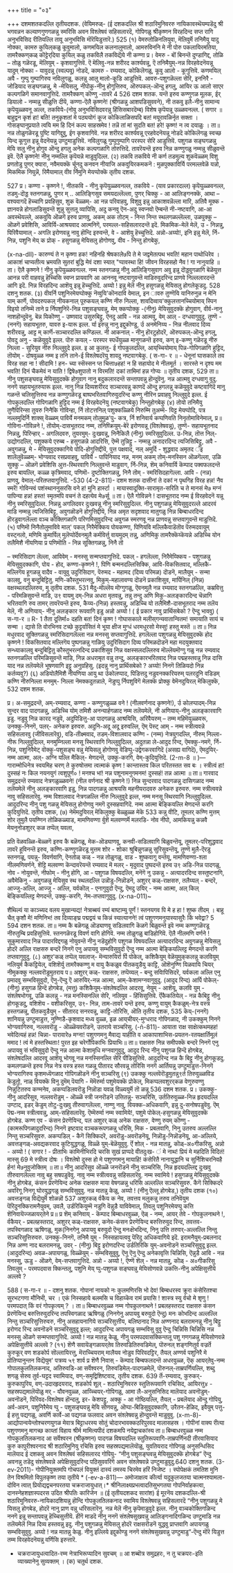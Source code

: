 +++
title = "०३"

+++
दशमशतकदल्लि तृतीयदशक. 
(वेयिमरुळ्- 
(ई दशकदल्लि श्री शठारिमुनिवररु नायिकावस्थॆयम्पडॆदु श्री भगवन्नन कल्याणगुणगळन्नु स्मरिसि अवन विश्लेषवं सहिसलारदॆ, गोपिगळु श्रीकृष्णन विरहदिन्द सप्त रागि अनुभविसिद रीतियल्लि तावू अनुभविसि मॊरॆयिडुत्तारॆ.) 
525 
(१) वेमरुतोळिनलियुवा, मॆलिवुर्मॆ तनिमैयु यादु नोक्का, 
कामरु कुयिल्‌कळु कूवुमालो, 
कणमयिल कलनालुमालो, 
आमरुविननि मे नी पोरु 
पकलायिरमतिया, 
तामरैक्कण्‌कळ् कॊट्टेर्‌दिया 
कुयिल् कळु 
तकविलै 
तकविद्यॆये नी कण्णा 
प्र। वे‍मरु - बॊं बिनन्तॆ दुण्डागिद्द, तोळि – तोळु गळॆरडू, मॆलियुम् - कृशवागुत्तिवॆ. ऎ मॆलिवु-नन्न शरीरद कार्श्यवन्नू, ऎ तनिमैयुम्-नन्न विरहवेदनॆयन्नू यादुम् नोक्का - यावुदन्नू (स्वल्पवू) नोडदॆ, कामरु - रम्यवाद, कोकिलॆगळु, कूवु आलो - कूगुत्तिवॆ. कणमयिल् अवै - गुम्पु गुम्पागिरुव नविलुगळु, कलन्नु आलु मालो-कूडि आडुत्तिवॆ. आवरु-पशुगळॆल्ला सेरि, इननिरै - जोडियाद सङ्घगळन्नु, मे -मेयिसलु, नीपोकु-नीनु होगुत्तिरुव, ऒरुपकल्-ऒन्दु हगलु, आयिर ऊ आलो साएर कल्पगळिगॆ समानवागुत्तिदॆ. तामरैक्कण्‌ कॊण्णु -तावरॆ 
4 
526 
दशम शतक. 
यन्तॆ इरुव कण्णुगळ मूलक, ईर् डियालो - नम्मन्नु सीळुत्ति दीयॆ, कण्णा-ऎलै कृष्णने! (श्रीगळन्नु आशपडिसुववने), नी तकवु इलै-नीनु सामान्य कृपॆयुळ्ळवनू अल्ल, तकविये-(नोवु अनुभविसिदवरन्नु हिंसिसबारदॆम्ब) विशेष कृपॆयन्नू उळ्ळवनल्ल. 
( सगार ॥ 
बाहुद्वन कृशं हा! बति! तनुकृशतां मे 
पठ्ययोगं कूज कोकिलाळिसपदि बत! मयूरावळिर्नृत सक्ता । गोसङ्घानुप्रयाते त्वयि मम हि दिनं कल्प साहस्रमेव ! तन्नॆ तां मां सुदति बत! हरे! कृष्ण! न त्व 
दयाळुः । 
ता॥ नन्न तोळुगळॆरडू पुष्टि यागिद्दुवु, ईग कृशवागिवॆ. नन्न शरीरद कार्श्यवन्नू एरहवेदनॆयन्नू नोडदॆ कोकिलॆगळु स्वच्छ यिन्द कूगुत्त इन्नू वेदनॆयन्नु उण्टुमाडुत्तिवॆ. नविलुगळू गुम्पुगुम्पागि परस्पर सेरि आडुत्तिवॆ. पशुगळ सङ्घगळन्नु मेयि सलु नीनु होगुव ऒन्दु हगलु अनेक कल्पगळागि तोरुत्तिदॆ. तावरॆयन्तॆ इरुव निन्न कण्णुगळु नम्मन्नु सीळुवन्तॆ इवॆ. ऎलै कृष्णने! नीनु नम्मल्लि कृपॆयन्ने माडुवुदिल्ल. 
(२) तकवि तकविये नी कर्ण तडमुल्य 
शुकवॆळ्ळम् विशु 
प्रण‌तोडु पुणर्‌ क्यारा, 
नवैमयक्कॆ र्चूनदु 
कनवन नीयाजि 
अकवुयिरकमकनॆ : मुळपुक्काविर्यि 
परमल्लवेळॆ यन्नो, 
मिकमिक नियुन्नॆ, रिमैयामाल् वीव 
र्निमुनि मेयप्पोक्कॆ 
तृतीय दशक. 

527 
प्र। कण्णा - कृष्णने !, नीतकवि - नीनु कृपॆयुळ्ळवनल्ल, तकविये - (याव प्रकारदल्ल) कृपॆयुळ्ळवनल्ल, तडमु-दॊड्ड स्तनगळन्नु, पुणर म् .. आलिङ्गिसुव समयदल्लॆल्ला, पुणर् चिक्कु - आ आलिङ्गनक्कॆ, आथा – वश्यवागदॆ हॆच्चागि प्रवहिसुव, शुक वॆळ्ळम्- आ नन्न परिवाहवु, विशुवु इन्नु आकाशवन्नॆल्ला मारि, अतिवै मूक्क - ज्ञानवन्ने होगलाडिसुवन्तॆ शून्नु सुत्तलू व्यापिसि, अदु कनवु ऎन-अदु स्वप्नवो ऎम्बन्तॆ नी-नष्टवागि, आ-आ अवस्थॆयल्ले, अकवुयि‌ ऒळगॆ इरुव प्राणवु, अकम् अक तोटम् - निन्त निन्त स्थलगळल्लॆल्ला, उळपुक्कु – ऒळगॆ प्रवेशिसि, आविर्यि-आश्रयवाद आत्मनिगॆ, परमल्ल-सहिसलारदन्तॆ इदॆ. मिकमिक-मेलॆ मेलॆ, उ - निन्नन्नु, पिरिवैयामाल् - अगलि इरोणवन्नु नावु हॊन्दि इरुवन्तॆ, वे - आशॆयु हॆच्चुत्तिदॆ. अन्नो-अय्यो!, इनि इन्नु मेलॆ, र्नि-निन्न, पशुनि मेय् क प्रोक् - हसुगळन्नु मेयिसलु होगोणवु, वीव - निन्तु 
होगबेकु, 

(x-na-dll)- 
कारुण्यं ते न कृष्णा हक! नहिनहि श्रेषकाले७पि ते मे 
जद्वमेतत्पथ भवति! महान पाथोधिरेव । आकाशं चाप्यतीत्य भ्रमयति सुतरां बुद्धि मेवं दशा स्यात् "प्पावस्था हि! जीवन विरहसहो नैव ! गा नानुयाहि ॥ 
ता। ऎलै कृष्णने ! नीनु कृपॆयुळ्ळवनल्ल. नम्म स्तनगळन्नु नीनु आलिङ्गिसुवाग अवु इन्नू दॊड्डवुगळागि बॆळॆयुत्त आनन्न परी वाहवन्नु हॆच्चिसि स्वप्न प्रायवागि आ आननवू नष्टवागुवन्तॆ माडिरुवुदरिन्द प्राणवे निल्ललारदन्तॆ आगि इदॆ. निन्न विरहदिन्द आशॆयु इन्नू हॆच्चुत्तिदॆ. अय्यो ! इन्नु मेलॆ नीनु हसुगळन्नु 
मेयिसलु होगलेकूडदु. 
528 
दशनु शतक. 
(३) वीवर्नि पशुनिरमेयप्पोक्कु 
नॆव्वुयि‌'कॊनदावि वेमाल्, 
इन 
ावरु तुण्णॆयि यानिरुनुन्न न 
मेनि याम् कार्णॆ, 
पोवदरुपकल् नीयकनाल् पूरुकयल् 
कण्णि नीरु निल्ला, 
शावदिव्वाय'क्कुलत्तानच्चियोमाय् स्पिन 
विइयो तनिम्मॆ ताने 
प्र र्निपशुनिरॆ-निन्न पशुसङ्घवन्नु, मेम् क्कप्पोक्कु -(नीनु) मेयिसुवुदक्कॆ होगुवाग, वीर्व-नानु नाशहॊन्दुवॆनु. बॆन्न यि‌कॊण्णु - उष्णवाद उसुरुबिट्टु, ऎनदु आवि - नन्न आत्मवु, वेम् आल् - दग्धवागुवुदु. तुण्णॆ - (ननगॆ) सहायभूतरु, यावरु इ-यारू इल्ल. र्या इरुन्नु नानु इद्दुकॊण्डु, र्उ अनमेनिय्य - निन्न नीलवाद दिव्य शरीरवन्नु, आट्ट म् कार्णॆ-सञ्चारदल्लि कण्डिल्ल. नी आकनाल् - नीनु हॊरटुहोदरॆ, ऒरुपकल्-ऒन्दु हगलू, पोवदु अनु - कळॆयुवुदे इल्ल. पॊरु कयल् - परस्पर स्पर्धॆयुळ्ळ मानुगळन्तॆ इरुव, कण् इ-कण्णु गळॆरडू नीरु निल्ला - सुरियुव नीरु निल्लुवुदे इल्ल. इ आ‍ कुलत्तु- ई गोपकुलदल्लि, आय्‌च्चियोमाय् पिन्न-गोपिगळागि हुट्टिद, तॊयोम् - दोषवुळ्ळ नम्म इ तनि ताने-ई विश्लेषदरॆयु शावदु नष्टवागबेकु. 
( स-गा- र ॥ - 
धेनूनां घासकाले तव विरह सहा ना ! सीदामि ! हन- च्या स्सॆस्सन प्त चित्ता७हह! न हि सहायोद मे 
नीलमूर्त । सारस्ते न दृश्य मम भवति! दिनं चैकमेवं न याति ! 
द्विषे७शुपातो न विरमति! दकां तामिमां 
हन्न गोप्यः ॥ 
तृतीय दशक, 
529 
ता॥ नीनु पशुसङ्घवन्नु मेयिसुवुदक्कॆ होगुवाग नानु बदुकलारदन्तॆ सन्तापवन्नु हॊन्दुवॆनु. नन्न आत्मवु दग्धवागु वुदु. ननगॆ सहायभूतरुयारू इल्ल. नानु निन्न दिव्यशरीरद सञ्चारवन्नु काणदॆ ऒन्दु हगलन्नु कळॆयुवुदे कष्टवागिदॆ मानु गळन्तॆ चलिसुत्तिरुव नन्न कण्णुगळॆरडू बाष्पभरितवागिरुवुदरिन्द कण्णु नीरिन प्रवाहवु निल्लुवुदे इल्ल. ई गोपकुलदल्लि गोपिगळागि हुट्टिद नम्म ई विरहवेदनॆयु (नष्टवागबेकु) निन्तुहोगबेकु 
(४) 
तोयो तनिमैयु तुणैपिरिन्सा‌ तुयरु निनैकि गोविन्हा, र्नि तोटत्तनिल् पशुक्कळ्ळिये निरुम्मि तुअम्मॆ- यिट्ट मेयप्पोदि, 
पत्र नल्लमुदिर्नि शाक्स् वॆळ्ळम् पाविर्ये 
मनमकम् तोलुमुळ'पु- 
कत्र, र्नि शनिवार्य कप्पणिवति 
निनृतोमाविनेमाल्, 
प्र॥ गोविना-गोविन्नने !, तॊयोम्-दासभूतराद नम्म, तनिष्क्रियुम्-बेरॆ इरोणवन्नू (विश्लेषवन्नू), तुण्णॆ- सहायभूतनाद निन्नन्नु, पिरिन्हार् - अगलिदवरु, तुयरमुम्- दुःखवन्नू, निनैकिलै (नीनु) स्मरिसुवुदिल्ल. उ-निन्न, तॊत्त निल्- उद्योगदल्लि, पशुक्कये एरुब्ब - हसुगळन्ने आदरिसि, ऎम्मॆ तुन्निट्टु - नम्मन्नु अनादरदिन्द त्यजिसिबिट्टु, अवै - अवुगळन्नु, मे - मेयिसुवुदक्कागिये पोदि-होगुत्तिद्दीयॆ, पुत्त पक्षवाद, नल् अमुर्दि - शुद्धवाद अमृतद र्इ शालॆलुवॆळ्ळम्- भोग्यवाद रसप्रवाहवु, पाविर्ये - पापिनियाद नन्न, मनम् अकम् तोम्-मनस्सिन ऒळगॆल्ला, उळि सुक्कु – ऒळगॆ प्रवेशिसि अुत्त-स्थिरवागि निल्लुवन्तॆ माडुवाग, र्नि-निन्न, शॆम् कनिवार्यि कॆम्पाद पक्वफलदन्तॆ इरुव बायल्लि, कळ्ळ कृत्रिमवाद, पणिमॊ- दुष्टोक्तिगळन्नु, निनै तॊम् - स्मरिसिदहागॆल्ला. आवि - (नन्न) प्राणवु, वेमाल्-परितप्तवागुत्तिदॆ. 
-530 
(4-2-811)- 
दशम शतक 
दासीनां ते दकां न पृथगिह विरह हन्न! नैव स्मरें! गोविन्स्वं पशंस्थाननुसरसि वने ह! मुनि हार्स्टा । मायास्वादूक्ति-सारामृत-सरिति च ते मानसं मे७ मग्नं पापिन्या हन्न! हस्त! स्मृतमपि वचनं ते दहत्येव मे७र्सू ॥ 
ता। ऎलै गोविन्नने ! दासभूतराद नम्म ई विरहवेदनॆ यन्नू नीनु स्मरिसुवुदिल्ल. निन्नन्नु अगलिदवर दुःखवन्नू नीनु स्मरिसुवुदिल्ल. नीनु पशुगळन्नु मेयिसुवुदरल्ले आदरवं माडि नम्मन्नु त्यजिसिबिट्टु, अवुगळॊडनॆ होगुत्तिद्दीयॆ, निन्न अमृत सदृशवाद मातुगळु निन्न बिम्बाधरदिन्द हॊरडुवागलॆल्ला वञ्च कोक्तिगळागि परिणमिसुवुदरिन्द अवुगळ स्मरणवू नन्न प्राणवन्नु सप्तवागुवन्तॆ माडुत्तिदॆ. 
(५) पणिमॊ निनैतोलुमाविवे माल्' पकल् 
निरैमेक्किय पोयकण्णा, 
पिणियवि मल्लिकैवाडॆतॊव 
पॆरुमदवायुम् वस्ट्‌नलो, 
मणिमि कुमार्पिल् मुलॆप्पोर्दॆवनमुलै 
कर्मविर्त्तु वायमुदम् तन्नु, 
अणिमिकु तामरैक्कॆय्कॆयन्ने अडिच्चि योन 
तलैमिशै नीयणिया 
प्र पणिमॊति - निन्न सूक्तिगळन्नु, निनै तॊ 

– स्मरिसिदाग लॆल्ला, आविवेम् - मनस्सु सन्मप्तवागुत्तिदॆ. पकल् - हगलॆल्ला, निरैमेय्क्किय - पशुगळन्नु मेयिसुवुदक्कागि, पोय - होद, कण्णा-कृष्णने !, पिणि बन्मनदल्लिसिक्कि, आवि-विकसितवाद, मल्लिकै- मल्लिगॆय हूगळन्नु वादैव - वायुवु उदुरिसिदाग, पॆरुमद - महामद (दिव्य परिमळ) दॊडनॆ, मालैयुम् - सन्मा कालवु, वनु बन्दुबिट्टितु. मणि-कौस्तुभरत्नवु, मिकुम्-महालावण्य दॊडनॆ प्रकाशिसुव, मार्पिनिल् (निन्न) वक्षस्थलदल्लिरुव, मु 
तृतीय दशक. 
531 
मैदु-मॊल्लॆय मॊग्गुगळु, ऎवनमुलै नन्न रम्यवाद स्तनगळल्लि, कम्रवित्तु - परिमळिसुवन्तॆ माडि, उ९ वायमु दम्-निन्न अधरा मृतवन्नु, तन्नु तन्दु अणि मिकु-अलङ्कारदिन्द चॆन्नागि भरितवागि रुव तामर् तावरॆयन्तॆ इरुव, कैय्य-(निन्न) हस्तवन्नु, अडिच्चि यो तलैमिशै-दासभूतराद नम्म तलॆय मेलॆ, नी अणियाय्- नीनु अलङ्कार रूपवागि इडु अन्नो अय्यो ! ( ई प्रकार नावु प्रार्थिसबेको ? ऎन्दु भाववु) 
( स-गा-र ॥ 
R- 
1 
तैता दूतिर्मा० दहति बत! दिनं कृष्ण ! गोघासकाले मलीस्‌गन्यवातान्वितम! समायाति सायं च सन्मा । द्यासे ति वोरभिनव टच्छे कुट्टर्वासितं मे भूया क्षीज मुग्धं धरमधुरसो मेस्सु! 
हस्तु मस्तॆ ॥ 
ता॥ निन्न मधुरवाद सूक्तिगळन्नु स्मरिसिदागलॆल्ला नन्न मनस्सु सप्तवागुत्तिदॆ. हगलॆल्ला पशुगळन्नु मेयिसुवुदक्कॆ होद कृष्णने ! विकसितवाद मल्लिगॆय पुष्पगळन्नु गाळियु उदुरिसिदाग दिव्य परिमळदॊडनॆ महा मदयुक्तवाद सन्ध्याकालवु बन्दुबिट्टितु कौस्तुभरत्नदिन्द प्रकाशिसुव निन्न वक्षस्सलदल्लिरुव मॊल्लॆयमॊग्गु गळु नन्न रम्यवाद स्तनगळल्लि परिमळिसुवन्तॆ माडि, निन्न अधरामृत वन्नु तन्दु, अलङ्कारभरितवाद निन्न पद्महस्तवन्नु निन्न दासि याद नन्न तलॆयमेलॆ भूषणवागि इट्टु अनुग्रहिसु. (इदन्नु नानु प्रार्थिसबेको ? अय्यो! निनगॆ तिळियदो निन्न कर्तव्यवु?) 
(६) अडियोलैमिशै नीयणिया 
आयु था र्उकोलप्पाद, 
पिडित्तदु नडुवनक्करियरुम् पलरदुनि 
वडिडम् कण्णि नीरुनिल्ला मनमुम्- 
निल्ला नॆमक्कदुतन्नाले, 
नॆडुप्पु र्निपशुविगॆ मेलक्कॆ प्रोक्कु 
वेमॆनदुयिरल् मॆकिलुक्कॆ, 
532 
दशम शतक. 

प्र। अ-समुद्रदन्तॆ, अम्-रम्यवाद, कण्णा - कण्णुगळुळ्ळ वने ! (नीलवर्णनाद कृष्णने!), र्उ कोलप्पादम्-निन्न सुन्दर वाद पादगळन्नु, अडिच्चि योम् तमिशै अनन्यार्हगळाद नम्म तलॆयमेलॆ, नी अणियाय्-नीनु अलङ्कारवागि इडु. नडुवु निन्न कारद नडुवॆ, अदुपिडित्तु-आ पादगळन्नु आश्रयिसि, अरिवैयरुम् – तम्म महिमॆयुळ्ळवरू, उनक्कु-निनगॆ, पलर्- अनेकरु इरुवरु. अदुनि-अदू 
अदू इरुवल्लि, ऎम् पॆस्ट् आम् - नम्म स्त्रीत्ववन्ने सहिसलारवु (जीविसलारॆवु), वडि-तीक्ष्मवाद, तडम्-विशालवाद कण्णि - (नम्म) नेत्रयुगदल्लि, नीरुम् निल्ला-नीरू निल्लुवुदिल्ल, मनमुम्निल्ला मनसू स्थिरवागि निल्लुवुदिल्ल, अदुतन्ना ले-आदुद रिन्द, ऎमक्कु-नमगॆ, र्नि-निन्न, पशुनिरैमेट् वॊक्कु-पशुसङ्घ वन्नु मेयिसलु होगोणवु वॆडिप्पु-उद्वेगकरवागिदॆ (असह्य वागिदॆ), ऎमदुयिर्-नम्म आत्मा, अल्- अग्नि यल्लि मैकिल्- मेणदन्तॆ, उक्कु-करगि, वेम्-कुदियुत्तिदॆ. 
(2-m-8 ॥ )— 
गाराम्मोधिनेत्र स्वयमिह चरण्‌ ते कुरुषोत्तमा त्वत्माकं कृष्ण ! कान्तास्तव किल परितस्तत सव बः । स्त्रीत्वं हा! दुस्सहं नः किल नयनयुगं त्वशुपूर्ण० ! 
मनश्च भां! नन्न पशूनामनुगमनम! दुस्सहं! तन्न आत्मा ॥ 
ता॥ गारवाद समुद्रदन्तॆ रम्यवाद नेत्रगळुळ्ळवने! (नील वर्णनाद श्री कृष्णने !) निन्न सुन्दरवाद पादगळन्नु दासिगळाद नम्म तलॆयमेलॆ नीनु अलङ्कारवागि इडु, निन्न पादगळन्नु आश्रयसि महनीयरादवरु अनेकरु इरुवरु. नम्म स्त्रीत्ववन्ने नावु सहिसलारॆवु. नम्म विशालवाद नेत्रगळल्लि नीरु निल्लुवुदे इल्ल, नम्म मनसू स्थिरवागि निल्लुवुदिल्ल. आदुदरिन्द नीनु पशु गळन्नु मेयिसलु होगोणवु नमगॆ दुस्सहवागिदॆ. नम्म आत्मा बॆङ्कियल्लि मेणदन्तॆ करगि कुदियुत्तिदॆ. 
तृतीय दशक, 
(७) नेमॆमदुयिरल् मॆकिलुक्कु बॆळ्ळुळ्ळ मेकॆ 
533 
कन्नु वीटि, तूमलर् कण्णि मुत्तम् शोर तुमुलै 
पयण्णिन तोळिकळ्याड, 
मामणिवण्णा र्वुशॆ मलवण्णर्मॆ मलरडि- 
नोव नीपो, 
आमकियन्नु कन्नवै मेयनुनोडशुरर्‌ कळ 
तप्पॆल् यवला, 

प्रति वॆळवळ्ळि-बॆळ्ळगॆ इरुव कै बळॆगळू, मेक-ऒड्याणवू, कनवी-सडिलवागि बिळुवन्तॆयू, तूमलर्-परिशुद्धवाद तावरॆ हूविनन्तॆ इरुव, कण्णि-कण्णुगळॆरडू मुत्तम शोर - शोका श्रुबिन्नुगळन्नु सुरिसुवन्तॆयू, तुण्णॆ मुलै-ऎरडु स्तनगळू, पयन्नु- विवर्णवागि, ऎनतोळ् कळ् - नन्न तोळुगळु, वाड - शुष्कवागु वन्तॆयू, मामणिवण्णा-श्ला नीलमणिवर्णने, शॆट्टि मलवण्ण कॆन्दावरॆयन्तॆ रम्यवाद मॆ मलर् - मृदुवाद पुष्पदन्तॆ इरुव उ९ अडि-निन्न पादगळु, नोव - नोयुवन्तॆ, नीफोम् - नीनु होगि, आ - पशुगळ विषयदल्लि, मनॆगॆ नु उकन्नु - अत्यादरदिन्द सस्तुष्टनागि, अवैमेकिनु - अवुगळन्नु मेयिसुव स्थ स्थलदल्लि उन्नॊडु-निन्नॊडनॆ, अशुरर् कळ्-राक्षसरु, तलैय्यल् - बन्दरॆ, आज्जु-अल्लि, आज्जु - अल्लि, यर्वकॊल् - एनागुवुदो ऎन्दु, ऎमदु उयिर् - नम्म आत्मा, अल् किल् बॆङ्कियल्लिट्ट मेणदन्तॆ, उक्कु-करगि, नेम-तप्तवागुवुदु. 
(x-na-011)~ 

शैथिल्यं या काञ्च्यद वलय मुखान्यद्य! नेत्राब्बयं रम्यं बाष्टाम्यु पूर्णं ! स्तनयगव पि मे ह हा ! 
शुष्क तीदम् । बाहू चैत् कृशौ मे! मणिनिभ! तव दिव्याङ्घ्र पद्मद्वयं च किन्नं स्यात्यानने! त्वं पशुगणमनुयास्यासुरैः किं भवेद्वा? 
5 
594 
दशन शतक. 
ता॥ नम्म कै बळॆगळू ऒड्याणवू सडिलवागि कॆळगॆ बिळुवन्तॆ इवॆ नम्म कण्णुगळॆरडू नीरुतुम्बि प्रवहिसुत्तिवॆ. स्तनगळॆरडू विवर्ण वागि होगिवॆ. नम्म तोळुगळु बाडिहोगिवॆ. ऎलै नीलमणि वर्णने ! सुकुमारवाद निन्न पादारविद्दगळु नोयुवन्तॆ नीनु नडॆदुहोगि पशुगळ विषयदल्लि अत्यादरदिन्द अवुगळन्नु मेयिसलु होदरॆ अल्लि राक्षसरु बन्दरॆ निनगॆ एनु अपायवु सम्भविसुवुदो ऎन्दु नम्म आत्मा बॆङ्कियल्लिट्ट मेणदन्तॆ करगि तप्तवागुवुदु. 
(८) अशुर‌'कळ् तप्पॆल् यवलाज्‌- 
मॆन्यारुयिर्रा र्पि पोकेल्, 
कशिकैयुम् वेळॆयुमुक्‌कलन्नु कलवियुम् 
नलियुर्म कैकट्टियेल्, 
वशिशॆर्यु तामरैक्कण्णु म‌ वायु 
कैकळुव पीतकवुडैयु काट्टि, 
ऒशॆनुण्णि 
यिळवायि चियर् नीमुकक्कु नल्लवरॊडुमुतराय 
प॥ अशुरर् कळ्- राक्षसरु, तप्पॆय्यल् - बन्दु सविापिसिदरॆ, यर्वकला अल्लि एनु प्रमादवु सम्भविसुवुदो, ऎनु-ऎन्दु ऎ आरुयिर्-नन्न आत्मा, आम्-केशामग्नवागुवुदु. (आदुद रिन्द) आर्पि पोकेल्-(नीनु) हसुगळ हिन्दॆ होगबेड, (मत्तु) कशिकैयुम्-संश्लेषदल्लि आदरवू, नेयुम् - आशॆयू, कलवि युम् - संश्लेषभोगवू, उळि कलन्नु - नन्न मनस्सिनल्लि सेरि, नलियुव - हिंसिसुत्तिवॆ. र्ऎकैकतियेल् - नन्न कैबिट्टु नीनु होगकूडदु, वशिशॆय - वशीकरिसुव, उ९- निन्न, ताम-तावरॆ यन्तॆ इरुव, कण्णु वायुम् कैकळुम्-नेत्र वस्त्र हस्तगळन्नू, पीतकवुडैयुम् - सीतारद सनरवन्नू, काट्टि-तोरिसि, ऒति 
तृतीय दशक, 
535 
कॆय्-(ननगॆ) शानियन्नु उण्टुमाडुत्त, नुण्णिडै-कृशवाद मध्य वुळ्ळ, इळ आय्‌चीयर्-मुग्धराद गोपिगळाद, नी उकक्कुम् निनगॆ भोग्यवागिरुव, नल्लवरॊडु - ऒळ्ळॆयवरॊडनॆ, उतराये 
सञ्चरिसु. 
(-ñ-811)- 
आयाता राक्ष साक्षेत्कथमहह! भवेदित्यहं हन्न! चिन्ना- 
पारावारे७ मग्ना! पशुगणमनु मैवाद्य याहीति व आकापाशाभिस-प्रयतन-रतयक्षार्तिमूलं ममाद ! त्वं मे हस्तस्थिताः! पुरत इह चरेर्गोपिकाभिः प्रियाभिः॥ 
ता॥ राक्षसरु निन्न समीपक्कॆ बन्दरॆ निनगॆ एनु अपायवु सं भविसुवुदो ऎन्दु नन्न आत्मा केशामृधि मग्नवागुवुदु, आदुद रिन्द नीनु पशुगळ हिन्दॆ होगबेड, संश्लेषदल्लि आदरवू आशॆयू भोगवू नन्न मनस्सिनल्लि सेरि पीडिसुत्तिवॆ. आदुदरिन्द नन्न कै बिट्टु नीनु होगकूडदु. कमलगळन्तॆ इरुव निन्न नेत्र वस्त्र हस्त गळन्नू पीतारद सौरवन्नू तोरिसि ननगॆ आर्तियन्नु उण्टुमाडुत्त-निनगॆ भोग्यरागिरुव कृशमध्यॆगळाद गोपिगळॊडनॆ नीनु सञ्चरिसु 
(९) उकक्कु नल्लवॆरॊडुमुतन्नु९र्त तिरुवुळ्ळविड‌ 
कॆडुतोु, नाळ् 
वियक्कॆ विनु दुमॆम् पॆयागि - 
मॆमॆरुर्मा पशुमेयक्कॆ प्रोकेल्, 
मिकप्पलवशुरर्‌कळ वेणुरुवण्णु 
निन्नुटितरुव‌ कण्मनेव, 
अकप्पडिलवरॊडु निन्नॊडा यवळ् 
विळ्ययुर्मॆ तॊ ळन्नू 
536 
दशम शतक. 
प्र। उकक्कु-नीनु आदरिसुव, नल्लवरॊडुम् - ऒळ्ळॆ स्त्री जनरॊडनॆ उत्तितन्नु- सञ्चरिसि, उर्ततिरुवुळ्ळ-निन्न हृदयदल्लि उण्टाद, इडर् कॆडुम् तोटु-दुःखवु तीरुवागलॆल्ला, नाण्णु नावु, वियक्क-अधिकवागि, इन्नु दु-सनोषपडुवॆवु. ऎम् पॆद्म-नम्म स्त्रीत्ववन्नु, आम्-सहिसलारॆवु. ऎम्मॆरुर्मा नम्म स्वामिये!, पशुमे पोकेल्-हसुगळन्नु मेयिसुवुदक्कॆ होगबेड. कण्ण एव - कंसन प्रेरणॆयिन्द, पल अशुरर् कळ् अनेक राक्षसरु, वेण्णु रुवम् कॊण्णु - (कामरूपिगळादुदरिन्द) निनगॆ इष्टवाद वञ्चकरूपगळन्नु धरिसि, मिक - प्रबलवागि, निनु उतरुव‌ अल्लल्लि निन्तु सञ्चरिसुवरु. अकप्पडिल् - कैगॆ सिक्किदरॆ, अवरॊडु-अवरॊडनॆयू, निन्नॊडु-निन्नॊडनॆयू, आ-अल्लिये, अवत्तङ्गळ्-अवद्यकरवाद कूटियुद्धगळु, विळ्ळॆ युम्-बॆळॆयुवुवु. र्ऎ शोल् - नन्न मातन्नु, कॊळ्-अ०गीकरिसु, अन्नो - अय्यो ! 
( सगार ! - प्रीताभिः कामिनीभिरदि चरसि सुखं प्राप्पदे वीतदुःख- ं मे नाथ! प्रियं मे महदिति विदितं! मास्सु 
69 
मे स्त्रीत्व दोषः । विश्लेषो दुस्स हो मे पशुगणमनु मायाहि! कंसेरितै नानायुद्धानि च सुर्निशिचरनिवहै र्हन! 
मे७नुवुजोक्तिम् ॥ 
ता॥ नीनु आदरिसुव ऒळ्ळॆ जनरॊडनॆ नीनु सञ्चरिसि, निन्न हृदयदल्लिद्द दुःखवु तीरुवागलॆल्ला नावु बहु सषपडुवॆवु. नावु नम्म स्त्रीत्ववन्नु सहिसलारॆवु. नम्म स्वामिये ! हसुगळन्नु मेयिसुवुदक्कॆ नीनु होगबेड, कंसन प्रेरणॆयिन्द अनेक राक्षसरु माया वेषगळन्नु धरिसि अल्लल्लि सञ्चरिसुवरु. कैगॆ सिक्किदरॆ अवरिगू निनगू घोरयुद्धगळु सम्भविसुवुवु. नन्न मातन्नु केळु, अय्यो ! (नीनु ऎल्लू होगबेड,) 
तृतीय दशक 
(१०) अवत्तङ्गळ् विद्यॆयुर्मॆ शोळन्नॊ 
537 
अशुर‌कळ् र्वकैय‌ क नेव, 
तवत्तव‌ मलुकन्नु तरुव‌ तनिवॆयुम 
पॆरिदुनक्किरामनैयुवम्, 
उवलै, उर्डरिकियुम्मॆ नडुगि 
वॆन्नुडै याविवेमाल्, 
तिवलु पशुनिरमेयप्पु कत्ति 
शॆनिवायॆज्जळायर्‌तेने 
प्र॥ प्र शॆम् कनिवाय् - कॆम्पाद बिम्बाधरवुळ्ळ, ऎळ् - नम्म, आयर् तेवे - गोपकुलनाथने !, र्वकैयर् - प्रबलहस्तराद, अशुरर् कळ्-राक्षसरु, कनेव-कंसन प्रेरणॆयिन्द बरुत्तिरुवुद रिन्द, तवत्तव-तपस्विगळाद ऋषिगळु, मुक(निनगेनु अपायवु बरुवुदो ऎन्दु मनःक्षॆभदिन्द, निनु उत्ति तरुवर्-अल्लल्लि निन्तु सञ्चरिसुत्तिरुवरु. उनक्कु-निनगॆ, तनिमै युम् - निस्सहायत्ववु पॆरिदु अधिकवागिये इदॆ. इरामनैयुम्-प्रबलनाद निन्न अण्ण नाद बलरामनन्नू, उवर्‌ - (नीनु) बिट्टु इरोणदरिन्द उर्डतिरिकि युम्-अवनॊडनॆ सञ्चरिसुवुदू इल्ल. (आदुदरिन्द) अवळ-अपायगळु, विळ्ळॆयुम् - सम्भविसुवुवु, ऎनु ऎनु ऎन्दु अनेकावृत्ति चिन्निसि, ऎन्नुडै आवि - नन्न मनस्सु, ऊडु - ऒळगे, वेम्-सप्तवागुत्तिदॆ. अन्नो - अय्यो !, ऎण्णॆ शॆल् - नन्न मातन्नु, कॊळ् - अ०गीकरिसु तिवलुम् - परमपदवास क्किन्तलू, पशुनि 
मेय् प्पु-पशुगळ सङ्घवन्नु मेयिसोणवन्ने उकत्ति-नीनु अपेक्षिसुत्तीयॆ अल्लवे ? 

588 
( स-गा-र ॥ - 
दशनु शतक. 
गोपानां नायको नः कुलमणिरसि भो देव! बिम्बधरस्व क्रूरा कंसेरितश्चा सुरभटगणा मौनिभी, चर । एकं निस्सहाये बलमसि च विहाय्कॆव रामं प्रयासि ! 
शास्त्र स्यु र्वचो मे शृणु ! परमपदात् किं वरं 
गोपकृत्यम् ? । 
ता॥ बिम्बाधरवुळ्ळ नम्म गोपकुलनाथने ! प्रबलहस्तराद राक्षसरु कंसन प्रेरणॆयिन्द बरुत्तिरुवुदरिन्द तपस्विगळाद ऋषिगळु (निनगेनु अपायवु बरुवुदो ऎन्दु) मनः कोभदिन्द अल्लल्लि निन्तु सञ्चरिसुत्तिरुवरु, नीनु असहायनागिये सञ्चरिसुत्तीय, बलिष्ठनाद निन्न अण्णनाद बलरामनन्नू नीनु बिट्टु इरोणद रिन्द अवनॊडनॆ सञ्चरिसुवुदू इल्ल; आदुदरिन्द अपायगळु सम्भविसु वुवु ऎन्दु चिन्निसि चिन्निसि नन्न मनस्सु ऒळगे सन्मप्तवागुत्तिदॆ. अय्यो ! नन्न मातन्नु केळु, नीनु परमपदवासक्किन्तलू पशु गणगळन्नु मेयिसोणवन्ने अपेक्षिसुत्तीयॆ अल्लवॆ ? (११) शॆणै सवायॆङ्गळायर्‌तेव तिरुवडितिरुवडिमेल्, 
पॊरुनल् 
शङ्गणितुर्व वज्रर्तॆ कुरुकूर् वण शडकोर्प 
सॊल्लायिरत्तु, 
मॆराच्चियराम्‌ मालैयव 
नोडुव पिरिवदट्टिर, तैयल् 
अण्णर्व पशुनिरै मे प्रॊतिप्पानुन्तन 
विद्यॆयुम' पत्रव्य ५९ शार्व 
प्र शॆणै निवास् - कॆम्पाद बिम्बफलदन्तॆ अधरवुळ्ळ, ऎक् आयर्‌तेवु-नम्म गोपालकुलतिलकनाद, अतिरुवडि-आ सर्वॆश्वरन, तिरुवडिमेल्-पादगळमेलॆ, पॊरुनल्-ताम्रपर्णियल्लि, शब्दु शगळु सेरुव तुर्व-घट्टद स्वामियाद, वण्-समृद्विशिष्टवाद, 
तृतीय दशक. 
639 
र्तॆ-रम्यवाद, कुरुकर्-कुरुकापुरिय, वण्-उदारहृदयराद, शडकोर्प शूल् - शठारिमुनिवररु स्तुतिरूपवागि रचिसिद, आयिरत्तु४ - सहस्रपद्यमालॆयॊळु मर् - यौवनवुळ्ळ, आय्च्चियर्-गोपिगळु, आ‌मा लै-अनुसनिसिद मालॆयाद अवनॊडुम्-अवनॊडनॆ, पिरिवद-विश्लेषव हॊन्दलु, इर- केशपट्टु, अक्कु - आ गोष्ठियल्लि, तैयल् - प्रबलॆयाद ऒन्दु गोपियु, अर्व-अवन, पशुनिरैमेय प्पु - पशुसङ्घवन्नु मेयि सोणवन्नु, ऒप्पा-बिडिसुवुदक्कागि, उरैतन-हेळिद, इवैयुम् पत्तु-ई हत्तु पद्यगळु, अवर्णि कार्वे-आ पद्यगळ फलवाद अवन संश्लेषवन्नु हॊन्दुवन्तॆ माडुवुवु. 
(x-m-8)- 
आद्योपान्वयेन्तोश्चरणयुगळ मेवात्र बिट्टाधरस्य सोतुं चोदारभावक्कठरिपुरवद 
मालासहस्र । गोपीनां वाक्य रीत्या पशुगणमनु मागच्छ काय्तां विहाय श्रीर्म मामित्यपीदं दशकमपि नयेद्वाचकांस्य 
ता॥ बिम्बाधरवुळ्ळ नम्म गोपकुलतिलकनाद आ सर्वॆश्वरन (श्रीकृष्णन) पादगळ विषयदल्लि स्तुतिरूपवागि-ताम्रपर्णिनदी तीरवासियाद कुरु कापुरीश्वरनाद श्री शठारिमुनियु रचिसि इरुव सहस्रपद्यमालॆयॊळु, युवतियराद गोपिगळु अनुसन्धिसिद मालॆयाद ई दशकवु अवन विश्लेषवं सहिसलारद गोपियु- “नीनु पशुसङ्घवन्नु मेयिसुवुदक्कॆ होगबेड” ऎन्दु अवनन्नु तडॆदु संश्लेषवन्ने अपेक्षिसुवुदरिन्द पठिसुववरिगॆ अवन संश्लेषवन्ने उण्टुमाडुवुदु.640 
दशनु शतक. 
(3-ev-2011)- 
गोपीनियुक्तमपि गोचपलं वियुक्तं दास्यं तमस्य चिरमेव हरिं निजेष्ट । स्पोपेक्षकं तमतिश मुनि तेन विश्रमितो विपुलकृष्ण तया तृतीये 
* 
(-ev-a-811)— 
अमोजाक्षत्व कीर्त्या यदुकुलजतया चात्मनश्यामला- दोविन त्वात् प्रियोद्यद्वचनपरतया चक्रराजायुधात्।* श्रीनिलाक्ष्यप्रभत्वादतिसुभगतया गोपनिर्वाहकत्वा, दानस्नेहशज्ञास्पदरस उदित श्रीपतिः कारिजेन ॥ 
(ई तृतीयदशकद सारांश) 
ई मूरनॆय दशकदल्लि-श्री शठारिमुनिवररु-नायिकादशियन्नु हॊन्दि गोपकुलतिलकनाद स्वामिय विश्लेषवन्नु सहिसलारदॆ “नीनु पशुगळन्नु मे यिसलु होगबेड, होदरॆ नानु प्राण वन्नु धरिसलारॆनु. नन्न मेलॆ नीनु कृपॆमाडुवुदे इल्ल. नीनु वञ्चकोक्तिगळिन्द ननगॆ इन्नू सन्तापवन्नु हॆच्चिसुत्तीयॆ. हीगॆ माडदॆ नीनु ननगॆ संश्लेषसुखवन्नु आलिङ्गनादिगळिन्द उण्टुमाडि नन्न तलॆयमेलॆ निन्न दिव्य हस्तवन्नु इदु. नीनु पशुगळन्नु मेयिसलु होदरॆ राक्षसरॊडनॆ युद्धवु प्राप्तवागि अपायगळु सम्भविसुवुवु. अय्यो ! नन्न मातन्नु केळु. नीनु इल्लिये इद्दुकॊण्डु ननगॆ संश्लेषसुखवन्नु उण्टुमाडु”-ऎन्दु मॊरॆ यिडुत्त तम्म विरहवेदनॆयन्नु वर्णिसि इरुत्तारॆ. 
* चक्रराजायुधत्वादित-रम्म नेत्राभिरूप्यादिन सुवचम् ॥ 
आ शब्बॊत्र समुद्रहरः, न तु चक्रपरः-इति व्याख्यानेनु सुव्यक्तम् । 
(क) 
चतुर्थ दशक. 
